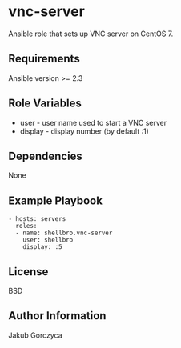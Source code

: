 vnc-server
=========

Ansible role that sets up VNC server on CentOS 7.

Requirements
------------

Ansible version >= 2.3

Role Variables
--------------

- user - user name used to start a VNC server
- display - display number (by default :1)

Dependencies
------------

None

Example Playbook
----------------

    - hosts: servers
      roles:
      - name: shellbro.vnc-server
        user: shellbro
        display: :5

License
-------

BSD

Author Information
------------------

Jakub Gorczyca

